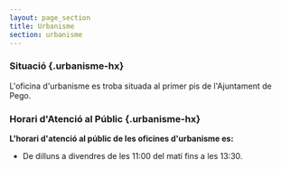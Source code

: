 ```yaml
---
layout: page_section
title: Urbanisme
section: urbanisme
---
```

### Situació    {.urbanisme-hx}
L'oficina d'urbanisme es troba situada al primer pis de l'Ajuntament de Pego.

### Horari d'Atenció al Públic  {.urbanisme-hx}
**L'horari d'atenció al públic de les oficines d'urbanisme es:**

* De dilluns a divendres de les 11:00 del matí fins a les 13:30.
